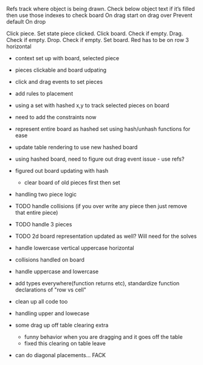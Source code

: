 Refs track where object is being drawn. Check below object text if it’s filled then use those indexes to check board
On drag start on drag over
Prevent default
On drop

Click piece. Set state piece clicked. Click board. Check if empty. Drag. Check if empty. Drop. Check if empty. Set board.
Red has to be on row 3 horizontal

- context set up with board, selected piece
- pieces clickable and board udpating
- click and drag events to set pieces
- add rules to placement

- using a set with hashed x,y to track selected pieces on board
- need to add the constraints now

- represent entire board as hashed set using hash/unhash functions for ease
- update table rendering to use new hashed board

- using hashed board, need to figure out drag event issue - use refs?

- figured out board updating with hash
  - clear board of old pieces first then set
- handling two piece logic

- TODO handle collisions (if you over write any piece then just remove that entire piece)
- TODO handle 3 pieces
- TODO 2d board representation updated as well? Will need for the solves
- handle lowercase vertical uppercase horizontal

- collisions handled on board
- handle uppercase and lowercase

- add types everywhere(function returns etc), standardize function declarations of "row vs cell"
- clean up all code too

- handling upper and lowecase

- some drag up off table clearing extra
  - funny behavior when you are dragging and it goes off the table
  - fixed this clearing on table leave

- can do diagonal placements... FACK